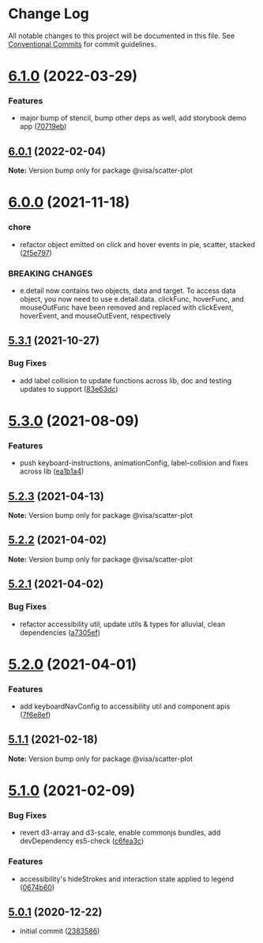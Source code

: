 # Change Log

All notable changes to this project will be documented in this file.
See [Conventional Commits](https://conventionalcommits.org) for commit guidelines.

# [6.1.0](https://github.com/visa/visa-chart-components/compare/@visa/scatter-plot@6.0.1...@visa/scatter-plot@6.1.0) (2022-03-29)


### Features

* major bump of stencil, bump other deps as well, add storybook demo app ([70719eb](https://github.com/visa/visa-chart-components/commit/70719ebc7fa59dc169bcc7fea62b238bcfab6418))





## [6.0.1](https://github.com/visa/visa-chart-components/compare/@visa/scatter-plot@6.0.0...@visa/scatter-plot@6.0.1) (2022-02-04)

**Note:** Version bump only for package @visa/scatter-plot





# [6.0.0](https://github.com/visa/visa-chart-components/compare/@visa/scatter-plot@5.3.1...@visa/scatter-plot@6.0.0) (2021-11-18)


### chore

* refactor object emitted on click and hover events in pie, scatter, stacked ([2f5e797](https://github.com/visa/visa-chart-components/commit/2f5e797c2cc869733e5979a4c6e050f0cb1821b7))


### BREAKING CHANGES

* e.detail now contains two objects, data and target. To access data object, you now need to use e.detail.data. clickFunc, hoverFunc, and mouseOutFunc have been removed and replaced with clickEvent, hoverEvent, and mouseOutEvent, respectively





## [5.3.1](https://github.com/visa/visa-chart-components/compare/@visa/scatter-plot@5.3.0...@visa/scatter-plot@5.3.1) (2021-10-27)


### Bug Fixes

* add label collision to update functions across lib, doc and testing updates to support ([83e63dc](https://github.com/visa/visa-chart-components/commit/83e63dc352165a68aee9db4e7175fd241c13f523))





# [5.3.0](https://github.com/visa/visa-chart-components/compare/@visa/scatter-plot@5.2.3...@visa/scatter-plot@5.3.0) (2021-08-09)


### Features

* push keyboard-instructions, animationConfig, label-collision and fixes across lib ([ea1b1a4](https://github.com/visa/visa-chart-components/commit/ea1b1a478b3ea9bcf07e76551a45a9adaaacdb47))





## [5.2.3](https://github.com/visa/visa-chart-components/compare/@visa/scatter-plot@5.2.2...@visa/scatter-plot@5.2.3) (2021-04-13)

**Note:** Version bump only for package @visa/scatter-plot





## [5.2.2](https://github.com/visa/visa-chart-components/compare/@visa/scatter-plot@5.2.1...@visa/scatter-plot@5.2.2) (2021-04-02)

**Note:** Version bump only for package @visa/scatter-plot





## [5.2.1](https://github.com/visa/visa-chart-components/compare/@visa/scatter-plot@5.2.0...@visa/scatter-plot@5.2.1) (2021-04-02)


### Bug Fixes

* refactor accessibility util, update utils & types for alluvial, clean dependencies ([a7305ef](https://github.com/visa/visa-chart-components/commit/a7305ef85f8e6b17d47bfb5bfcfc307626ea8bba))





# [5.2.0](https://github.com/visa/visa-chart-components/compare/@visa/scatter-plot@5.1.0...@visa/scatter-plot@5.2.0) (2021-04-01)


### Features

* add keyboardNavConfig to accessibility util and component  apis ([7f6e8ef](https://github.com/visa/visa-chart-components/commit/7f6e8efee3f3c5a865c44862a72bef498eee0289))





## [5.1.1](https://github.com/visa/visa-chart-components/compare/@visa/scatter-plot@5.1.0...@visa/scatter-plot@5.1.1) (2021-02-18)

**Note:** Version bump only for package @visa/scatter-plot

# [5.1.0](https://github.com/visa/visa-chart-components/compare/@visa/scatter-plot@5.0.1...@visa/scatter-plot@5.1.0) (2021-02-09)

### Bug Fixes

- revert d3-array and d3-scale, enable commonjs bundles, add devDependency es5-check ([c6fea3c](https://github.com/visa/visa-chart-components/commit/c6fea3c601dfc4650b52996721ead03a1b363e2b))

### Features

- accessibility's hideStrokes and interaction state applied to legend ([0674b60](https://github.com/visa/visa-chart-components/commit/0674b608e918964f9bbce2992e363bf24f9cb911))

## [5.0.1](https://github.com/visa/visa-chart-components/tree/%40visa/scatter-plot%405.0.1) (2020-12-22)

- initial commit ([2383586](https://github.com/visa/visa-chart-components/commit/238358698bb59b8f20f424eeedc7235f51e02037))
